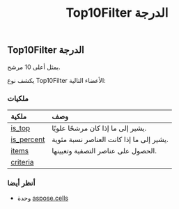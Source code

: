 ﻿---
title: Top10Filter الدرجة
second_title: Aspose.Cells for Python via .NET API المراجع
description:
type: docs
weight: 1490
url: /ar/python-net/aspose.cells/top10filter/
is_root: false
---
##  Top10Filter الدرجة
يمثل أعلى 10 مرشح.



يكشف نوع Top10Filter الأعضاء التالية:

###  ملكيات
| ملكية| وصف|
| :- | :- |
| [is_top](/cells/ar/python-net/aspose.cells/top10filter/is_top) |يشير إلى ما إذا كان مرشحًا علويًا.|
| [is_percent](/cells/ar/python-net/aspose.cells/top10filter/is_percent) | يشير إلى ما إذا كانت العناصر نسبة مئوية.|
| [items](/cells/ar/python-net/aspose.cells/top10filter/items) | الحصول على عناصر التصفية وتعيينها.|
| [criteria](/cells/ar/python-net/aspose.cells/top10filter/criteria) |  |



###  أنظر أيضا
* وحدة [aspose.cells](..)
